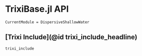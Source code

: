 # TrixiBase.jl API

```@meta
CurrentModule = DispersiveShallowWater
```

## [Trixi Include](@id trixi_include_headline)

```@docs
trixi_include
```